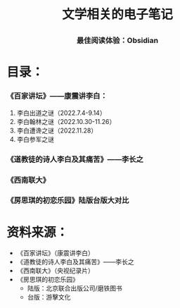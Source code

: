 # <p align="center">文学相关的电子笔记</p>
### <p align="center"> 最佳阅读体验：Obsidian</p>

# 目录：
### 《百家讲坛》——康震讲李白：
1. 李白出道之谜（2022.7.4-9.14）
2. 李白翰林之谜（2022.10.30-11.26）
3. 李白遭谗之谜（2022.11.28）
4. 李白参军之谜
### 《道教徒的诗人李白及其痛苦》——李长之
### 《西南联大》
### 《房思琪的初恋乐园》陆版台版大对比
# 资料来源：
- 《百家讲坛》（康震讲李白）
- 《道教徒的诗人李白及其痛苦》——李长之
- 《西南联大》（央视纪录片）
- 《房思琪的初恋乐园》
	- 陆版：北京联合出版公司/磨铁图书 
	- 台版：游擊文化